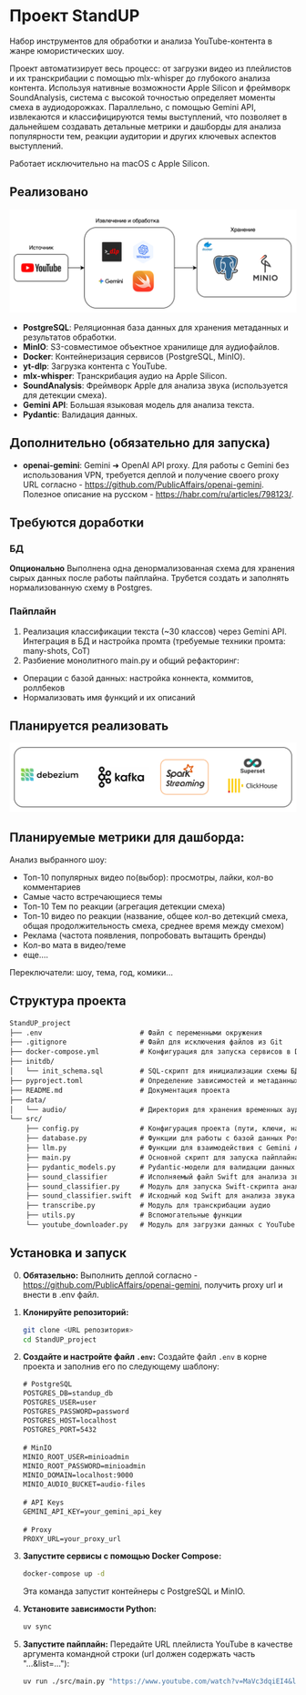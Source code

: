 # Проект StandUP

Набор инструментов для обработки и анализа YouTube-контента в жанре юмористических шоу. 

Проект автоматизирует весь процесс: от загрузки видео из плейлистов и их транскрибации с помощью mlx-whisper до глубокого анализа контента. Используя нативные возможности Apple Silicon и фреймворк SoundAnalysis, система с высокой точностью определяет моменты смеха в аудиодорожках. Параллельно, с помощью Gemini API, извлекаются и классифицируются темы выступлений, что позволяет в дальнейшем создавать детальные метрики и дашборды для анализа популярности тем, реакции аудитории и других ключевых аспектов выступлений.

Работает исключительно на macOS с Apple Silicon.

## Реализовано

![alt text](image-2.png)

*   **PostgreSQL**: Реляционная база данных для хранения метаданных и результатов обработки.
*   **MinIO**: S3-совместимое объектное хранилище для аудиофайлов.
*   **Docker**: Контейнеризация сервисов (PostgreSQL, MinIO).
*   **yt-dlp**: Загрузка контента с YouTube.
*   **mlx-whisper**: Транскрибация аудио на Apple Silicon.
*   **SoundAnalysis**: Фреймворк Apple для анализа звука (используется для детекции смеха).
*   **Gemini API**: Большая языковая модель для анализа текста.
*   **Pydantic**: Валидация данных.

## Дополнительно (обязательно для запуска)
*   **openai-gemini**: Gemini ➜ OpenAI API proxy. Для работы с Gemini без использования VPN, требуется деплой и получение своего proxy URL согласно - https://github.com/PublicAffairs/openai-gemini. Полезное описание на русском - https://habr.com/ru/articles/798123/.

## Требуются доработки

### БД

**Опционально**
Выполнена одна денормализованная схема для хранения сырых данных после работы пайплайна. Трубется создать и заполнять нормализованную схему в Postgres.

### Пайплайн
1. Реализация классификации текста (~30 классов) через Gemini API. Интеграция в БД и настройка промта (требуемые техники промта: many-shots, CoT)
2. Разбиение монолитного main.py и общий рефакторинг:
- Операции с базой данных: настройка коннекта, коммитов, роллбеков
- Нормализовать имя функций и их описаний

## Планируется реализовать

![alt text](image-1.png)


## Планируемые метрики для дашборда:

Анализ выбранного шоу:
- Топ-10 популярных видео по(выбор): просмотры, лайки, кол-во комментариев
- Самые часто встречающиеся темы
- Топ-10 Тем по реакции (агрегация детекции смеха)
- Топ-10 видео по реакции (название, общее кол-во детекций смеха, общая продолжительность смеха, среднее время между смехом)
- Реклама (частота появления, попробовать вытащить бренды)
- Кол-во мата в видео/теме
- еще....

Переключатели: шоу, тема, год, комики...



## Структура проекта

```txt
StandUP_project
├── .env                        # Файл с переменными окружения
├── .gitignore                  # Файл для исключения файлов из Git
├── docker-compose.yml          # Конфигурация для запуска сервисов в Docker
├── initdb/
│   └── init_schema.sql         # SQL-скрипт для инициализации схемы БД
├── pyproject.toml              # Определение зависимостей и метаданных проекта
├── README.md                   # Документация проекта
├── data/
│   └── audio/                  # Директория для хранения временных аудиофайлов
└── src/
    ├── config.py               # Конфигурация проекта (пути, ключи, настройки)
    ├── database.py             # Функции для работы с базой данных PostgreSQL
    ├── llm.py                  # Функции для взаимодействия с Gemini API
    ├── main.py                 # Основной скрипт для запуска пайплайна
    ├── pydantic_models.py      # Pydantic-модели для валидации данных
    ├── sound_classifier        # Исполняемый файл Swift для анализа звука
    ├── sound_classifier.py     # Модуль для запуска Swift-скрипта анализа звука
    ├── sound_classifier.swift  # Исходный код Swift для анализа звука
    ├── transcribe.py           # Модуль для транскрибации аудио
    ├── utils.py                # Вспомогательные функции
    └── youtube_downloader.py   # Модуль для загрузки данных с YouTube
```


## Установка и запуск
0. **Обятазельно:** Выполнить деплой согласно - https://github.com/PublicAffairs/openai-gemini, получить proxy url и внести в .env файл.

1.  **Клонируйте репозиторий:**
    ```bash
    git clone <URL репозитория>
    cd StandUP_project
    ```

2.  **Создайте и настройте файл `.env`:**
    Создайте файл `.env` в корне проекта и заполнив его по следующему шаблону:
    ```env
    # PostgreSQL
    POSTGRES_DB=standup_db
    POSTGRES_USER=user
    POSTGRES_PASSWORD=password
    POSTGRES_HOST=localhost
    POSTGRES_PORT=5432

    # MinIO
    MINIO_ROOT_USER=minioadmin
    MINIO_ROOT_PASSWORD=minioadmin
    MINIO_DOMAIN=localhost:9000
    MINIO_AUDIO_BUCKET=audio-files

    # API Keys
    GEMINI_API_KEY=your_gemini_api_key

    # Proxy
    PROXY_URL=your_proxy_url
    ```

3.  **Запустите сервисы с помощью Docker Compose:**
    ```bash
    docker-compose up -d
    ```
    Эта команда запустит контейнеры с PostgreSQL и MinIO.

4.  **Установите зависимости Python:**
    ```bash
    uv sync
    ```

5.  **Запустите пайплайн:**
    Передайте URL плейлиста YouTube в качестве аргумента командной строки (url должен содержать часть "...&list=..."):
    ```bash
    uv run ./src/main.py "https://www.youtube.com/watch?v=MaVc3dqiEI4&list=PLcQngyvNgfmLi9eyV9reNMqu-pbdKErKr" 
    ```

